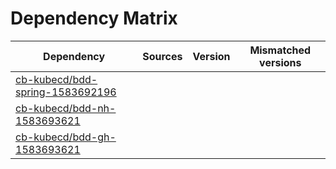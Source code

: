 # Dependency Matrix

Dependency | Sources | Version | Mismatched versions
---------- | ------- | ------- | -------------------
[cb-kubecd/bdd-spring-1583692196](https://github.com/cb-kubecd/bdd-spring-1583692196.git) |  | []() | 
[cb-kubecd/bdd-nh-1583693621](https://github.com/cb-kubecd/bdd-nh-1583693621.git) |  | []() | 
[cb-kubecd/bdd-gh-1583693621](https://github.com/cb-kubecd/bdd-gh-1583693621.git) |  | []() | 
